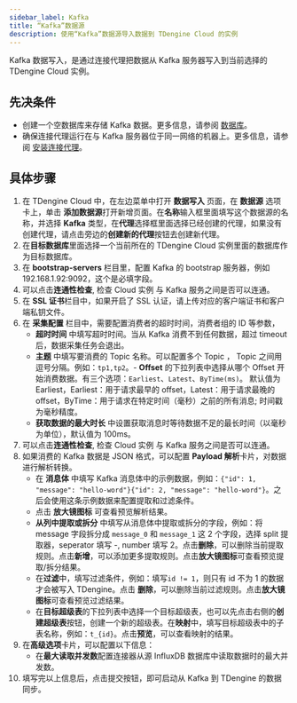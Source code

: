 ```yaml
---
sidebar_label: Kafka
title: “Kafka”数据源
description: 使用“Kafka”数据源导入数据到 TDengine Cloud 的实例
---
```


Kafka 数据写入，是通过连接代理把数据从 Kafka 服务器写入到当前选择的 TDengine Cloud 实例。

## 先决条件

- 创建一个空数据库来存储 Kafka 数据。更多信息，请参阅 [数据库](../../../programming/model/#create-database)。
- 确保连接代理运行在与 Kafka 服务器位于同一网络的机器上。更多信息，请参阅 [安装连接代理](../install-agent/)。

## 具体步骤

1. 在 TDengine Cloud 中，在左边菜单中打开 **数据写入** 页面，在 **数据源** 选项卡上，单击 **添加数据源**打开新增页面。在**名称**输入框里面填写这个数据源的名称，并选择 **Kafka** 类型，在**代理**选择框里面选择已经创建的代理，如果没有创建代理，请点击旁边的**创建新的代理**按钮去创建新代理。
2. 在**目标数据库**里面选择一个当前所在的 TDengine Cloud 实例里面的数据库作为目标数据库。
3. 在 **bootstrap-servers** 栏目里，配置 Kafka 的 bootstrap 服务器，例如 192.168.1.92:9092，这个是必填字段。
4. 可以点击**连通性检查**, 检查 Cloud 实例 与 Kafka 服务之间是否可以连通。
5. 在 **SSL 证书**栏目中，如果开启了 SSL 认证，请上传对应的客户端证书和客户端私钥文件。
6. 在 **采集配置** 栏目中，需要配置消费者的超时时间，消费者组的 ID 等参数，
   - **超时时间** 中填写超时时间。当从 Kafka 消费不到任何数据，超过 timeout 后，数据采集任务会退出。
   - **主题** 中填写要消费的 Topic 名称。可以配置多个 Topic ， Topic 之间用逗号分隔。例如：`tp1,tp2`。- **Offset** 的下拉列表中选择从哪个 Offset 开始消费数据。有三个选项：`Earliest`、`Latest`、`ByTime(ms)`。 默认值为 Earliest，Earliest：用于请求最早的 offset，Latest：用于请求最晚的 offset，ByTime：用于请求在特定时间（毫秒）之前的所有消息; 时间戳为毫秒精度。
   - **获取数据的最大时长** 中设置获取消息时等待数据不足的最长时间（以毫秒为单位），默认值为 100ms。
7. 可以点击**连通性检查**, 检查 Cloud 实例 与 Kafka 服务之间是否可以连通。
8. 如果消费的 Kafka 数据是 JSON 格式，可以配置 **Payload 解析**卡片，对数据进行解析转换。
   - 在 **消息体** 中填写 Kafka 消息体中的示例数据，例如：`{"id": 1, "message": "hello-word"}{"id": 2, "message": "hello-word"}`。之后会使用这条示例数据来配置提取和过滤条件。
   - 点击 **放大镜图标** 可查看预览解析结果。
   - **从列中提取或拆分** 中填写从消息体中提取或拆分的字段，例如：将 message 字段拆分成 `message_0` 和 `message_1` 这 2 个字段，选择 split 提取器，seperator 填写 -, number 填写 2。点击**删除**，可以删除当前提取规则。点击**新增**，可以添加更多提取规则。点击**放大镜图标**可查看预览提取/拆分结果。
   - 在**过滤**中，填写过滤条件，例如：填写`id != 1`，则只有 id 不为 1 的数据才会被写入 TDengine。点击 **删除**，可以删除当前过滤规则。点击**放大镜图标**可查看预览过滤结果。
   - 在**目标超级表**的下拉列表中选择一个目标超级表，也可以先点击右侧的**创建超级表**按钮，创建一个新的超级表。在**映射**中，填写目标超级表中的子表名称，例如：`t_{id}`。点击**预览**，可以查看映射的结果。
9. 在**高级选项**卡片，可以配置以下信息：
   - 在**最大读取并发数**配置连接器从源 InfluxDB 数据库中读取数据时的最大并发数。
10. 填写完以上信息后，点击提交按钮，即可启动从 Kafka 到 TDengine 的数据同步。
